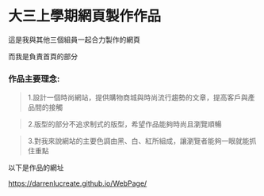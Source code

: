 # 大三上學期網頁製作作品

這是我與其他三個組員一起合力製作的網頁  

而我是負責首頁的部分

### 作品主要理念:
 > 1.設計一個時尚網站，提供購物商城與時尚流行趨勢的文章，提高客戶與產品間的接觸
 
 > 2.版型的部分不追求制式的版型，希望作品能夠時尚且瀏覽順暢
 
 > 3.對我來說網站的主要色調由黑、白、紅所組成，讓瀏覽者能夠一眼就能抓住重點



以下是作品的網址

https://darrenlucreate.github.io/WebPage/
